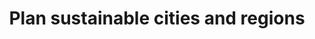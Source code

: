 ---
title: Plan sustainable cities and regions
description: Digital planning support systems to shape sustainable mobility and liveable spaces.
ogimage: /images/index/heatmap-muc-1.webp
header:
  layout: video
  video_bg: "/images/index/video.webp"
  video: "/video/Plan4Better_Website_Video.mp4"
sections:
  - order: 1
    plan_section:
      background_color_content: default
      title: "Plan sustainable cities and regions."
      description: "By integrating urban and transport planning, we enable change-makers to develop liveable spaces and sustainable mobility."
      button:
        url: "#"
        label: "Discover Solutions"
      img: "/images/index/mockup_bridge.webp"
  - order: 2
    brand_slider:
      slider_img:
      - logo: "images/index/logo_werk1.webp"
      - logo: "/images/index/freiburg_logo.webp"
      - logo: "/images/index/mobidata_bw.webp"
      - logo: "/images/index/logo-tum.webp"
      - logo: "/images/index/logo_lhm.webp"
      - logo: "/images/index/logo_freising.webp"
      - logo: "/images/index/logo_ffb.webp"
      - logo: "/images/index/logo_munichways.webp"
      - logo: "/images/index/logo_xpreneurs.webp"
      - logo: "/images/index/GST_RGB.webp"
  - order: 3
    planing_section:
      background_color_content: default
      title: "Planning the city of tomorrow today."
      planing_items:
      - icon: "/images/index/plan-icon-front-1.png"
        iconBack: "/images/index/plan-icon-back-1.png"
        title: "Fact-based accessibility analysis"
        text: "By using various accessibility indicators, such as isochrones and heatmaps, GOAT allows you to quickly analyse the current situation in a user-friendly manner and develop suitable measures based on scenarios."
      - icon: "/images/index/plan-icon-front-2.png"
        iconBack: "/images/index/plan-icon-back-2.png"
        title: "Investigation of infrastructural changes"
        text: "With GOAT you can add, change or remove path connections, points of interests and buildings. This allows you to determine the best location for new infrastructure, for example."
      - icon: "/images/index/plan-icon-front-3.png"
        iconBack: "/images/index/plan-icon-back-3.png"
        title: "Processing of complex data"
        text: "In GOAT, a wide range of spatial data such as buildings, population densities, land use and road networks can be visualized. In addition, environmental and emission data can be displayed."
      - icon: "/images/index/plan-icon-front-4.png"
        iconBack: "/images/index/plan-icon-back-4.png"
        title: "Individual advice on mobility concepts"
        text: "We support you in the best possible implementation of your project through workshops and training courses, implementation of individual functions (e.g. accessibility check, school route check) and consulting services."
  - order: 4
    action_section:
      background_color_content: secondary
      heading: "Discover the advantages of GOAT"
      slider_item:
      - videoURL: "https://player.vimeo.com/video/311550100?autoplay=1&loop=1&autopause=0"
        title: "Scenario Bridge"
        sub_title: "Interactive change of the network"
        button:
          url: "#"
          label: "Learn more"  
      - videoURL: "https://player.vimeo.com/video/411721219?autoplay=1&loop=1&autopause=0"
        title: "Location Planning"
        sub_title: "Finding the ideal location for a new bike sharing station"
        button:
          url: "#"
          label: "Learn more"  
      - videoURL: "https://player.vimeo.com/video/311547681?autoplay=1&loop=1&autopause=0"
        title: "Calculating Walking Isochrones"
        sub_title: "Calculation of travel-time isochrones"
        button:
          url: "#"
          label: "Learn more"  
      - videoURL: "https://player.vimeo.com/video/370382250?autoplay=1&loop=1&autopause=0"
        title: "Calculation of Multi-Isochrones"
        sub_title: "Assessing how good a neighboorhood is served with certain amenities"
        button:
          url: "#"
          label: "Learn more"  
      - videoURL: "https://player.vimeo.com/video/311550100?autoplay=1&loop=1&autopause=0"
        title: "Visualize extensive spatial data"
        sub_title: "Visualization of numerous datasets, such as land use, noise levels and accident numbers"
        button:
          url: "#"
          label: "Learn more"  
      action_list_item:
      - title: "Immediate commissioning"
        icon: "/images/index/timer-thin.png"
      - title: "Intuitive user interface"
        icon: "/images/index/user-check.png"
      - title: "Integrated urban and transport planning"
        icon: "/images/index/Stadt-Verkehr.png"
      - title: "Increased in-house competencies"
        icon: "/images/index/Gesteigerte-Inhouse-Kompetenzen.png"
      - title: "Better investments"
        icon: "/images/index/Bessere-Investments.png"
  - order: 5
    smart_tools_section:
      background_color_content: default
      title: "Smart tools for smart and sustainable cities."
      action_items:
      - name: "GOAT"
        img: "/images/index/product-goat.webp"
        title: "Do you want to conduct own analyses?"
        description: "GOAT is our cloud-based planning software that supports you in promoting sustainable mobility with interactive accessibility analyses and scenario developments."
        button:
          background_color_content: default
          url: "/goat/"
          label: "GOAT Subscription"
      - name: "consulting"
        img: "/images/index/Product-Beratung.png"
        title: "Are you looking for professional consulting?"
        description: "Our diverse and interdisciplinary team will be happy to advise you on innovative mobility concepts and individual problem solutions."
        button:
          background_color_content: secondary
          url: "/contact/"
          label: "Contact us"
      - name: "WEB-GIS"
        img: "/images/index/Product-Web-GIS.png"
        title: "Are you interested in other GIS tools?"
        description: "We offer software solutions that allow you to create personalised map services, for example as an information tool for citizens or readers."
        button:
          background_color_content: secondary
          url: "/contact/"
          label: "Contact us"
  - order: 6
    contact_section:
      background_color_content: secondary
      title: "Are you interested?"
      button:
        url: "/contact/"
        label: "Contact us."
  - order: 7
    award_section:
      background_color_content: default
      heading: Awards
      items:
      - logo: "/images/top-50-startups-2021-siegel.png"
        url: https://www.top50startups.de/start-ups/ranking/2021
      - logo: "/images/index/innovationspreis.webp"
        url: https://muenchen.digital/blog/innovationspreis-2021/
      - logo: "/images/index/bitkom_award.webp"
        url: https://www.bitkom.org/Presse/Presseinformation/Plan4Better-Gewinner-Smart-City-Startup-Award-2021
      - logo: "/images/index/gruendungspreis_new.webp"
        url: https://www.de.digital/DIGITAL/Redaktion/DE/Gruenderwettbewerb/Meldungen/2021/GW_Preisverleihung_Sommerrunde.html
  - order: 8
    development_goals_section:
      background_color_content: default
      heading: Sustainable Development Goals
      text: With our planning tool GOAT we address the following SDGs.
      items:
      - logo: "/images/index/SDG3.webp"
        url: "/mission"
      - logo: "/images/index/SDG4.webp"
        url: "/mission"
      - logo: "/images/index/SDG9.webp"
        url: "/mission"
      - logo: "/images/index/SDG11.webp"
        url: "/mission"
      - logo: "/images/index/SDG13.webp"
        url: "/mission"
  - order: 9
    blog_section:
      background_color_content: default
      heading: News
      twitter_timeline: 'https://twitter.com/plan4better?ref_src=twsrc%5Etfw'
      linkedin_feed: 'https://www.linkedin.com/embed/feed/update/urn:li:share:6902248136526675968'

  - order: 10
    funded_section:
      background_color_content: default
      heading: Funded by
      text: The development of GOAT is funded by the BMDV from November 2021 to October 2024 as part of the mFUND initiative (funding line 2).
      items:
      - logo: "/images/index/logo-mfund.webp"
      - logo: "/images/index/BMDV_Logo.webp"
        text: 'Funded by:'
        text2: due to a resolution of the German Bundestag
---